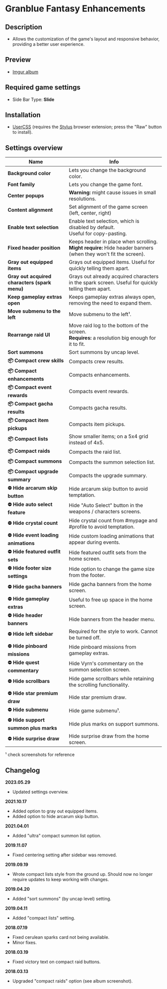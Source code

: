 # Granblue Fantasy Enhancements

## Description

- Allows the customization of the game's layout and responsive behavior, providing a better user experience.

## Preview

- [Imgur album](https://imgur.com/a/kud5i)

## Required game settings

- Side Bar Type: **Slide**

## Installation

- [UserCSS](./granblue-fantasy-enhancements.user.css) (requires the [Stylus](https://github.com/openstyles/stylus#releases) browser extension; press the "Raw" button to install).

## Settings overview

| Name                                          | Info                                                                                                              |
| --------------------------------------------- | ----------------------------------------------------------------------------------------------------------------- |
| **Background color**                          | Lets you change the background color.                                                                             |
| **Font family**                               | Lets you change the game font.                                                                                    |
| **Center popups**                             | **Warning:** might cause issues in small resolutions.                                                             |
| **Content alignment**                         | Set alignment of the game screen (left, center, right)                                                            |
| **Enable text selection**                     | Enable text selection, which is disabled by default.<br>Useful for copy-pasting.                                  |
| **Fixed header position**                     | Keeps header in place when scrolling.<br>**Might require:** Hide header banners (when they won't fit the screen). |
| **Gray out equipped items**                   | Grays out equipped items. Useful for quickly telling them apart.                                                  |
| **Gray out acquired characters (spark menu)** | Grays out already acquired characters in the spark screen. Useful for quickly telling them apart.                 |
| **Keep gameplay extras open**                 | Keeps gameplay extras always open, removing the need to expand them.                                              |
| **Move submenu to the left**                  | Move submenu to the left&#x00B9;.                                                                                 |
| **Rearrange raid UI**                         | Move raid log to the bottom of the screen.<br>**Requires:** a resolution big enough for it to fit.                |
| **Sort summons**                              | Sort summons by uncap level.                                                                                      |
| **📦 Compact crew skills**                    | Compacts crew results.                                                                                            |
| **📦 Compact enhancements**                   | Compacts enhancements.                                                                                            |
| **📦 Compact event rewards**                  | Compacts event rewards.                                                                                           |
| **📦 Compact gacha results**                  | Compacts gacha results.                                                                                           |
| **📦 Compact item pickups**                   | Compacts item pickups.                                                                                            |
| **📦 Compact lists**                          | Show smaller items; on a 5x4 grid instead of 4x5.                                                                 |
| **📦 Compact raids**                          | Compacts the raid list.                                                                                           |
| **📦 Compact summons**                        | Compacts the summon selection list.                                                                               |
| **📦 Compact upgrade summary**                | Compacts the upgrade summary.                                                                                     |
| **⛔ Hide arcarum skip button**               | Hide arcarum skip button to avoid temptation.                                                                     |
| **⛔ Hide auto select feature**               | Hide "Auto Select" button in the weapons / characters screens.                                                    |
| **⛔ Hide crystal count**                     | Hide crystal count from #mypage and #profile to avoid temptation.                                                 |
| **⛔ Hide event loading animations**          | Hide custom loading animations that appear during events.                                                         |
| **⛔ Hide featured outfit sets**              | Hide featured outfit sets from the home screen.                                                                   |
| **⛔ Hide footer size settings**              | Hide option to change the game size from the footer.                                                              |
| **⛔ Hide gacha banners**                     | Hide gacha banners from the home screen.                                                                          |
| **⛔ Hide gameplay extras**                   | Useful to free up space in the home screen.                                                                       |
| **⛔ Hide header banners**                    | Hide banners from the header menu.                                                                                |
| **⛔ Hide left sidebar**                      | Required for the style to work. Cannot be turned off.                                                             |
| **⛔ Hide pinboard missions**                 | Hide pinboard missions from gameplay extras.                                                                      |
| **⛔ Hide quest commentary**                  | Hide Vyrn's commentary on the summon selection screen.                                                            |
| **⛔ Hide scrollbars**                        | Hide game scrollbars while retaining the scrolling functionality.                                                 |
| **⛔ Hide star premium draw**                 | Hide star premium draw.                                                                                           |
| **⛔ Hide submenu**                           | Hide game submenu&#x00B9;.                                                                                        |
| **⛔ Hide support summon plus marks**         | Hide plus marks on support summons.                                                                               |
| **⛔ Hide surprise draw**                     | Hide surprise draw from the home screen.                                                                          |

&#x00B9; check screenshots for reference

## Changelog

**2023.05.29**

- Updated settings overview.

**2021.10.17**

- Added option to gray out equipped items.
- Added option to hide arcarum skip button.

**2021.04.01**

- Added "ultra" compact summon list option.

**2019.11.07**

- Fixed centering setting after sidebar was removed.

**2019.09.19**

- Wrote compact lists style from the ground up. Should now no longer require updates to keep working with changes.

**2019.04.20**

- Added "sort summons" (by uncap level) setting.

**2019.04.11**

- Added "compact lists" setting.

**2018.07.19**

- Fixed cerulean sparks card not being available.
- Minor fixes.

**2018.03.19**

- Fixed victory text on compact raid buttons.

**2018.03.13**

- Upgraded "compact raids" option (see album screenshot).
